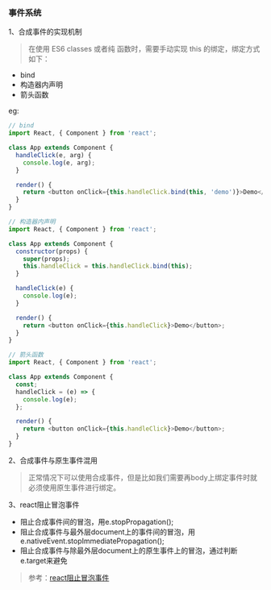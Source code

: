 ### 事件系统

1、合成事件的实现机制
> 在使用 ES6 classes 或者纯 函数时，需要手动实现 this 的绑定，绑定方式如下：
- bind
- 构造器内声明
- 箭头函数

eg:
```javascript
// bind
import React, { Component } from 'react';

class App extends Component {
  handleClick(e, arg) {
    console.log(e, arg);
  }

  render() {
    return <button onClick={this.handleClick.bind(this, 'demo')}>Demo</button>;
  }
}

// 构造器内声明
import React, { Component } from 'react';

class App extends Component {
  constructor(props) {
    super(props);
    this.handleClick = this.handleClick.bind(this);
  }

  handleClick(e) {
    console.log(e);
  }

  render() {
    return <button onClick={this.handleClick}>Demo</button>;
  }
}

// 箭头函数
import React, { Component } from 'react';

class App extends Component {
  const;
  handleClick = (e) => {
    console.log(e);
  };

  render() {
    return <button onClick={this.handleClick}>Demo</button>;
  }
}
```

2、合成事件与原生事件混用
> 正常情况下可以使用合成事件，但是比如我们需要再body上绑定事件时就必须使用原生事件进行绑定。

3、react阻止冒泡事件
- 阻止合成事件间的冒泡，用e.stopPropagation();
- 阻止合成事件与最外层document上的事件间的冒泡，用e.nativeEvent.stopImmediatePropagation();
- 阻止合成事件与除最外层document上的原生事件上的冒泡，通过判断e.target来避免

> 参考：[react阻止冒泡事件](https://zhuanlan.zhihu.com/p/26742034)
